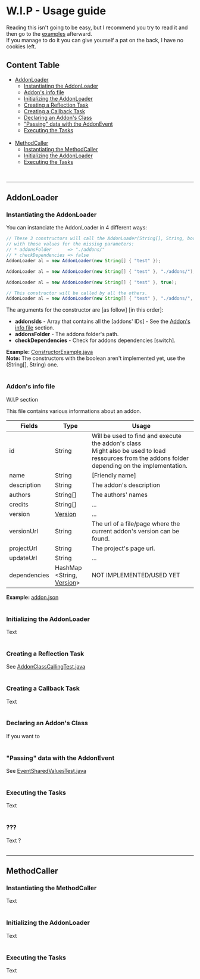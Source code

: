 # W.I.P - Usage guide
Reading this isn't going to be easy, but I recommend you try to read it and then go to the [examples]() afterward.<br>
If you manage to do it you can give yourself a pat on the back, I have no cookies left.

## Content Table
* [AddonLoader](#addonloader)
   * [Instantiating the AddonLoader](#instantiating-the-addonloader)
   * [Addon's info file](#addon-s-info-file)
   * [Initializing the AddonLoader]()
   * [Creating a Reflection Task]()
   * [Creating a Callback Task]()
   * [Declaring an Addon's Class]()
   * ["Passing" data with the AddonEvent]()
   * [Executing the Tasks]()<br><br>
* [MethodCaller](#methodcaller)
   * [Instantiating the MethodCaller]()
   * [Initializing the AddonLoader]()
   * [Executing the Tasks]()

<br><hr>

## AddonLoader
### Instantiating the AddonLoader
You can instanciate the AddonLoader in 4 different ways:

```java
// These 3 constructors will call the AddonLoader(String[], String, boolean) one
// with those values for the missing parameters:
// * addonsFolder      => "./addons/"
// * checkDependencies => false
AddonLoader al = new AddonLoader(new String[] { "test" });

AddonLoader al = new AddonLoader(new String[] { "test" }, "./addons/");

AddonLoader al = new AddonLoader(new String[] { "test" }, true);

// This constructor will be called by all the others.
AddonLoader al = new AddonLoader(new String[] { "test" }, "./addons/", true);
```
The arguments for the constructor are [as follow] [in this order]:
* **addonsIds** - Array that contains all the [addons' IDs] - See the [Addon's info file]() section.
* **addonsFolder** - The addons folder's path.
* **checkDependencies** - Check for addons dependencies [switch].

**Example:** [ConstructorExample.java](src/example/java/com/azias/module/addons/examples/ConstructorExample.java)<br>
**Note:** The constructors with the boolean aren't implemented yet, use the (String[], String) one.
<br><br>

### Addon's info file
W.I.P section

This file contains various informations about an addon.

| Fields | Type | Usage |
| --- | --- | --- |
| id | String | Will be used to find and execute the addon's class<br>Might also be used to load ressources from the addons folder depending on the implementation. |
| name | String | [Friendly name] |
| description | String | The addon's description |
| authors | String[] | The authors' names |
| credits | String[] | ... |
| version | [Version]() | ... |
| versionUrl | String | The url of a file/page where the current addon's version can be found. |
| projectUrl | String | The project's page url. |
| updateUrl | String | ... |
| dependencies | HashMap<br>\<String, [Version]()\> | NOT IMPLEMENTED/USED YET |
**Example:** [addon.json](addons/test/addon.json)
<br><br>

### Initializing the AddonLoader
Text
<br><br>

### Creating a Reflection Task
See [AddonClassCallingTest.java](src/test/java/com/azias/module/addons/AddonClassCallingTest.java)
<br><br>

### Creating a Callback Task
Text
<br><br>

### Declaring an Addon's Class
If you want to 
<br><br>

### "Passing" data with the AddonEvent
See [EventSharedValuesTest.java](src/test/java/com/azias/module/addons/EventSharedValuesTest.java)
<br><br>

### Executing the Tasks
Text
<br><br>

### ???
Text ?
<br><br><hr>

## MethodCaller
### Instantiating the MethodCaller
Text
<br><br>

### Initializing the AddonLoader
Text
<br><br>

### Executing the Tasks
Text
